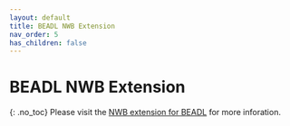 ```yaml
---
layout: default
title: BEADL NWB Extension
nav_order: 5
has_children: false
---
```

# BEADL NWB Extension
{: .no_toc}
Please visit the [NWB extension for BEADL](https://github.com/rly/ndx-beadl) for more inforation.
